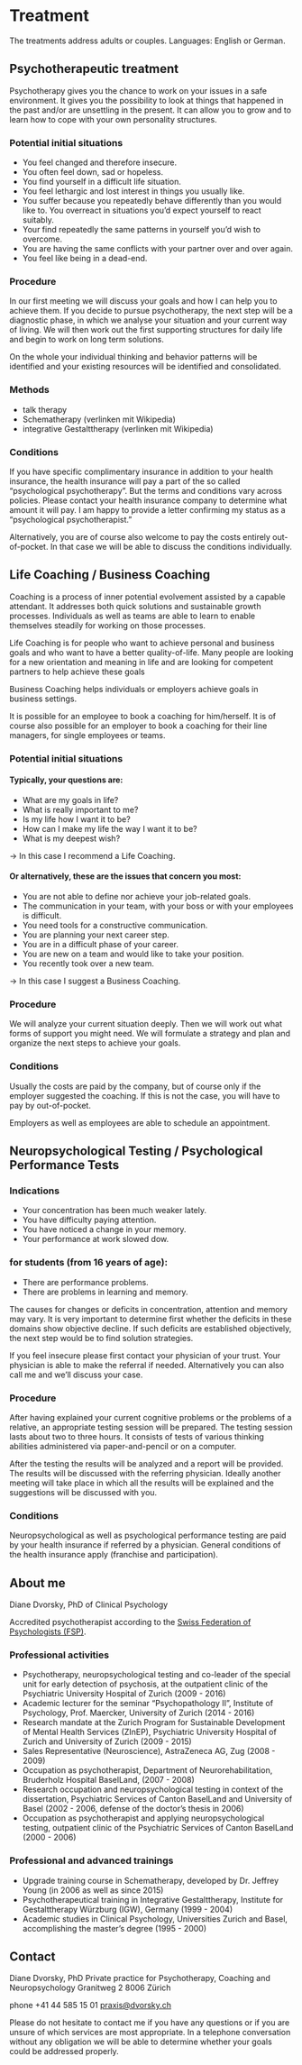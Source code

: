 # Treatment

The treatments address adults or couples.
Languages: English or German.

## Psychotherapeutic treatment

Psychotherapy gives you the chance to work on your issues in a safe environment. It gives you the possibility to look at things that happened in the past and/or are unsettling in the present. It can allow you to grow and to learn how to cope with your own personality structures.

### Potential initial situations

- You feel changed and therefore insecure.
- You often feel down, sad or hopeless.
- You find yourself in a difficult life situation.
- You feel lethargic and lost interest in things you usually like.
- You suffer because you repeatedly behave differently than you would like to. You overreact in situations you’d expect yourself to react suitably.
- Your find repeatedly the same patterns in yourself you’d wish to overcome.
- You are having the same conflicts with your partner over and over again.
- You feel like being in a dead­-end.

### Procedure

In our first meeting we will discuss your goals and how I can help you to achieve them. If you decide to pursue psychotherapy, the next step will be a diagnostic phase, in which we analyse your situation and your current way of living. We will then work out the first supporting structures for daily life and begin to work on long term solutions.

On the whole your individual thinking and behavior patterns will be identified and your existing resources will be identified and consolidated.

### Methods

- talk therapy
- Schematherapy (verlinken mit Wikipedia)
- integrative Gestalttherapy (verlinken mit Wikipedia)

### Conditions

If you have specific complimentary insurance in addition to your health insurance, the health insurance will pay a part of the so called “psychological psychotherapy”. But the terms and conditions vary across policies. Please contact your health insurance company to determine what amount it will pay. I am happy to provide a letter confirming my status as a “psychological psychotherapist.”

Alternatively, you are of course also welcome to pay the costs entirely out­-of-­pocket. In that case we will be able to discuss the conditions individually.

## Life Coaching / Business Coaching

Coaching is a process of inner potential evolvement assisted by a capable attendant. It addresses both quick solutions and sustainable growth processes. Individuals as well as teams are able to learn to enable themselves steadily for working on those processes.

Life Coaching is for people who want to achieve personal and business goals and who want to have a better quality-­of-­life. Many people are looking for a new orientation and meaning in life and are looking for competent partners to help achieve these goals

Business Coaching helps individuals or employers achieve goals in business settings. 

It is possible for an employee to book a coaching for him­/herself. It is of course also possible for an employer to book a coaching for their line managers, for single employees or teams.

### Potential initial situations

#### Typically, your questions are:

- What are my goals in life?
- What is really important to me?
- Is my life how I want it to be?
- How can I make my life the way I want it to be?
- What is my deepest wish?

→ In this case I recommend a Life Coaching.

#### Or alternatively, these are the issues that concern you most:

- You are not able to define nor achieve your job­-related goals.
- The communication in your team, with your boss or with your employees is difficult.
- You need tools for a constructive communication.
- You are planning your next career step.
- You are in a difficult phase of your career.
- You are new on a team and would like to take your position.
- You recently took over a new team.

→ In this case I suggest a Business Coaching.

### Procedure

We will analyze your current situation deeply. Then we will work out what forms of support you might need. We will formulate a strategy and plan and organize the next steps to achieve your goals.

### Conditions

Usually the costs are paid by the company, but of course only if the employer suggested the coaching. If this is not the case, you will have to pay by out­-of-­pocket.

Employers as well as employees are able to schedule an appointment.

## Neuropsychological Testing / Psychological Performance Tests

### Indications

- Your concentration has been much weaker lately.
- You have difficulty paying attention.
- You have noticed a change in your memory.
- Your performance at work slowed dow.

### for students (from 16 years of age):

- There are performance problems.
- There are problems in learning and memory.

The causes for changes or deficits in concentration, attention and memory may vary. It is very important to determine first whether the deficits in these domains show objective decline. If such deficits are established objectively, the next step would be to find solution strategies.

If you feel insecure please first contact your physician of your trust. Your physician is able to make the referral if needed. Alternatively you can also call me and we’ll discuss your case.

### Procedure

After having explained your current cognitive problems or the problems of a relative, an appropriate testing session will be prepared. The testing session lasts about two to three hours. It consists of tests of various thinking abilities administered via paper­-and-­pencil or on a computer.

After the testing the results will be analyzed and a report will be provided. The results will be discussed with the referring physician. Ideally another meeting will take place in which all the results will be explained and the suggestions will be discussed with you.

### Conditions

Neuropsychological as well as psychological performance testing are paid by your health insurance if referred by a physician. General conditions of the health insurance apply (franchise and participation).
 
## About me
 
Diane Dvorsky, PhD of Clinical Psychology

Accredited psychotherapist according to the [Swiss Federation of Psychologists (FSP)](https://www.psychologie.ch).

### Professional activities

- Psychotherapy, neuropsychological testing and co­-leader of the special unit for early detection of psychosis, at the outpatient clinic of the Psychiatric University Hospital of Zurich (2009 ­- 2016)
- Academic lecturer for the seminar “Psychopathology II”, Institute of Psychology, Prof. Maercker, University of Zurich (2014 ­- 2016)
- Research mandate at the Zurich Program for Sustainable Development of Mental Health Services (ZInEP), Psychiatric University Hospital of Zurich and University of Zurich (2009 ­- 2015)
- Sales Representative (Neuroscience), AstraZeneca AG, Zug (2008 ­- 2009)
- Occupation as psychotherapist, Department of Neurorehabilitation, Bruderholz Hospital Basel­Land, (2007 ­- 2008)
- Research occupation and neuropsychological testing in context of the dissertation, Psychiatric Services of Canton Basel­Land and University of Basel (2002 ­- 2006, defense of the doctor’s thesis in 2006)
- Occupation as psychotherapist and applying neuropsychological testing, outpatient clinic of the Psychiatric Services of Canton Basel­Land (2000 ­- 2006)

### Professional and advanced trainings

- Upgrade training course in Schematherapy, developed by Dr. Jeffrey Young (in 2006 as well as since 2015)
- Psychotherapeutical training in Integrative Gestalttherapy, Institute for Gestalttherapy Würzburg (IGW), Germany (1999 ­- 2004)
- Academic studies in Clinical Psychology, Universities Zurich and Basel, accomplishing the master’s degree (1995 ­- 2000)

## Contact

Diane Dvorsky, PhD
Private practice for Psychotherapy, Coaching and Neuropsychology
Granitweg 2
8006 Zürich

phone +41 44 585 15 01
praxis@dvorsky.ch

Please do not hesitate to contact me if you have any questions or if you are unsure of which services are most appropriate. In a telephone conversation without any obligation we will be able to determine whether your goals could be addressed properly.
 